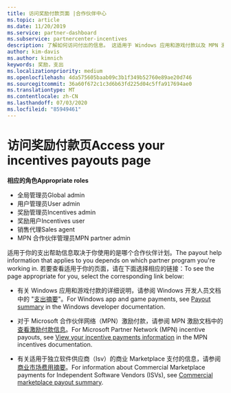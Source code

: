 ```yaml
---
title: 访问奖励付款页面 |合作伙伴中心
ms.topic: article
ms.date: 11/20/2019
ms.service: partner-dashboard
ms.subservice: partnercenter-incentives
description: 了解如何访问付出的信息。 这适用于 Windows 应用和游戏付款以及 MPN 激励付款。
author: kim-davis
ms.author: kimnich
keywords: 奖励，支出
ms.localizationpriority: medium
ms.openlocfilehash: 4da575605baab09c3b1f349b52760e89ae20d746
ms.sourcegitcommit: 36a60f672c1c3d6b63fd225d04c5ffa917694ae0
ms.translationtype: MT
ms.contentlocale: zh-CN
ms.lasthandoff: 07/03/2020
ms.locfileid: "85949461"
---
```

# <a name="access-your-incentives-payouts-page"></a><span data-ttu-id="463e0-105">访问奖励付款页</span><span class="sxs-lookup"><span data-stu-id="463e0-105">Access your incentives payouts page</span></span>

<span data-ttu-id="463e0-106">**相应的角色**</span><span class="sxs-lookup"><span data-stu-id="463e0-106">**Appropriate roles**</span></span>
-   <span data-ttu-id="463e0-107">全局管理员</span><span class="sxs-lookup"><span data-stu-id="463e0-107">Global admin</span></span>
-   <span data-ttu-id="463e0-108">用户管理员</span><span class="sxs-lookup"><span data-stu-id="463e0-108">User admin</span></span>
-   <span data-ttu-id="463e0-109">奖励管理员</span><span class="sxs-lookup"><span data-stu-id="463e0-109">Incentives admin</span></span>
-   <span data-ttu-id="463e0-110">奖励用户</span><span class="sxs-lookup"><span data-stu-id="463e0-110">Incentives user</span></span>
-   <span data-ttu-id="463e0-111">销售代理</span><span class="sxs-lookup"><span data-stu-id="463e0-111">Sales agent</span></span>
-   <span data-ttu-id="463e0-112">MPN 合作伙伴管理员</span><span class="sxs-lookup"><span data-stu-id="463e0-112">MPN partner admin</span></span>

<span data-ttu-id="463e0-113">适用于你的支出帮助信息取决于你使用的是哪个合作伙伴计划。</span><span class="sxs-lookup"><span data-stu-id="463e0-113">The payout help information that applies to you depends on which partner program you're working in.</span></span> <span data-ttu-id="463e0-114">若要查看适用于你的页面，请在下面选择相应的链接：</span><span class="sxs-lookup"><span data-stu-id="463e0-114">To see the page appropriate for you, select the corresponding link below:</span></span>

- <span data-ttu-id="463e0-115">有关 Windows 应用和游戏付款的详细说明，请参阅 Windows 开发人员文档中的 "[支出摘要](https://docs.microsoft.com/windows/uwp/publish/payout-summary)"。</span><span class="sxs-lookup"><span data-stu-id="463e0-115">For Windows app and game payments, see [Payout summary](https://docs.microsoft.com/windows/uwp/publish/payout-summary) in the Windows developer documentation.</span></span>

- <span data-ttu-id="463e0-116">对于 Microsoft 合作伙伴网络（MPN）激励付款，请参阅 MPN 激励文档中的[查看激励付款信息](understand-incentive-payouts.md)。</span><span class="sxs-lookup"><span data-stu-id="463e0-116">For Microsoft Partner Network (MPN) incentive payouts, see [View your incentive payments information](understand-incentive-payouts.md) in the MPN incentives documentation.</span></span>

- <span data-ttu-id="463e0-117">有关适用于独立软件供应商（Isv）的商业 Marketplace 支付的信息，请参阅[商业市场费用摘要](https://docs.microsoft.com/azure/marketplace/partner-center-portal/payout-summary)。</span><span class="sxs-lookup"><span data-stu-id="463e0-117">For information about Commercial Marketplace payments for Independent Software Vendors (ISVs), see [Commercial marketplace payout summary](https://docs.microsoft.com/azure/marketplace/partner-center-portal/payout-summary).</span></span>
